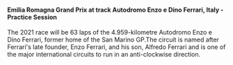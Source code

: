 #### Emilia Romagna Grand Prix at track Autodromo Enzo e Dino Ferrari, Italy - Practice Session
The 2021 race will be 63 laps of the 4.959-kilometre Autodromo Enzo e Dino Ferrari, former home of the San Marino GP.The circuit is named after Ferrari's late founder, Enzo Ferrari, and his son, Alfredo Ferrari and is one of the major international circuits to run in an anti-clockwise direction.


